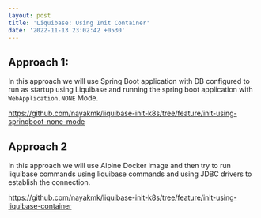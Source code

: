 ```yaml
---
layout: post
title: 'Liquibase: Using Init Container'
date: '2022-11-13 23:02:42 +0530'
---
```


## Approach 1: 

In this approach we will use Spring Boot application with DB configured to run as startup using Liquibase and running the spring boot application with `WebApplication.NONE` Mode.

https://github.com/nayakmk/liquibase-init-k8s/tree/feature/init-using-springboot-none-mode

## Approach 2

In this approach we will use Alpine Docker image and then try to run liquibase commands using liquibase commands and using JDBC drivers to establish the connection.

https://github.com/nayakmk/liquibase-init-k8s/tree/feature/init-using-liquibase-container

